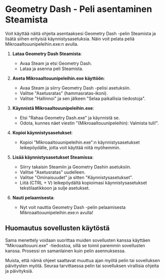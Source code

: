 # Geometry Dash - Peli asentaminen Steamista

Voit käyttää näitä ohjeita asentaaksesi Geometry Dash -pelin Steamista ja lisätä siihen erityisiä käynnistysasetuksia. Näin voit pelata peliä Mikroaaltouunipeleihin.exe:n avulla.

1. **Lataa Geometry Dash Steamista**:
   - Avaa Steam ja etsi Geometry Dash.
   - Lataa ja asenna peli Steamista.

2. **Aseta Mikroaaltouunipeleihin.exe käyttöön**:
   - Avaa Steam ja siirry Geometry Dash -pelisi asetuksiin.
   - Valitse "Asetusratas" (hammasratas-ikoni).
   - Valitse "Hallinnoi" ja sen jälkeen "Selaa paikallisia tiedostoja".

3. **Käynnistä Mikroaaltouunipeleihin.exe**:
   - Etsi "Rahaa Geometry Dash.exe" ja käynnistä se.
   - Odota, kunnes näet viestin "(Mikroaaltouunipeleihin): Valmista tuli!".

4. **Kopioi käynnistysasetukset**:
   - Kopioi "Mikroaaltouunipeleihin.exe":n käynnistysasetukset leikepöydälle, jotta voit käyttää niitä myöhemmin.

5. **Lisää käynnistysasetukset Steamissa**:
   - Siirry takaisin Steamiin ja Geometry Dashin asetuksiin.
   - Valitse "Asetusratas" uudelleen.
   - Valitse "Ominaisuudet" ja sitten "Käynnistysasetukset".
   - Liitä (CTRL + V) leikepöydältä kopioimasi käynnistysasetukset tekstilaatikkoon ja sulje asetukset.

6. **Nauti pelaamisesta**:
   - Nyt voit nauttia Geometry Dash -pelin pelaamisesta Mikroaaltouunipeleihin.exe:n avulla!

## Huomautus sovellusten käytöstä
Sama menettely voidaan suorittaa muiden sovellusten kanssa käyttäen "Mikroaaltouuni.exe" -tiedostoa, sillä se toimii paremmin sovellusten kanssa. Prosessi on samanlainen kuin pelin asennuksessa.

Muista, että nämä ohjeet saattavat muuttua ajan myötä pelin tai sovelluksen päivitysten myötä. Seuraa tarvittaessa pelin tai sovelluksen virallisia ohjeita ja päivityksiä.
